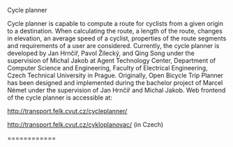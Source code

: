 Cycle planner

Cycle planner is capable to compute a route for cyclists from a given origin to a destination. When calculating the route, a length of the route, changes in elevation, an average speed of a cyclist, properties of the route segments and requirements of a user are considered.
Currently, the cycle planner is developed by Jan Hrnčíř, Pavol Žilecký, and Qing Song under the supervision of Michal Jakob at Agent Technology Center, Department of Computer Science and Engineering, Faculty of Electrical Engineering, Czech Technical University in Prague.
Originally, Open Bicycle Trip Planner has been designed and implemented during the bachelor project of Marcel Német under the supervision of Jan Hrnčíř and Michal Jakob.
Web frontend of the cycle planner is accessible at:

http://transport.felk.cvut.cz/cycleplanner/

http://transport.felk.cvut.cz/cykloplanovac/ (in Czech)

============
